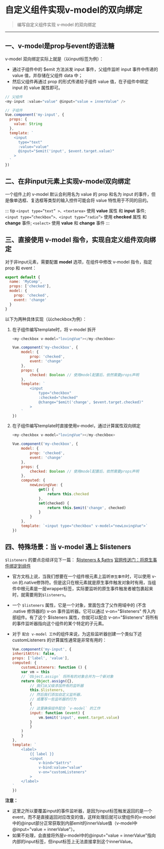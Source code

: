 # 自定义组件实现v-model的双向绑定

> 编写自定义组件实现 v-model 的双向绑定

----
## 一、v-model是prop与event的语法糖

v-model 双向绑定实际上就是（以input标签为例）：
- 通过子组件中的 $emit 方法派发 input 事件，父组件监听 input 事件中传递的 value 值，并存储在父组件 data 中；
- 然后父组件再通过 prop 的形式传递给子组件 value 值，在子组件中绑定 input 的 value 属性即可。
```js
// 父组件
<my-input :value="value" @input="value = innerValue" />

// 子组件
Vue.component('my-input', {
  props: {
    value: String
  },
  template: `
    <input
      type="text"
      :value="value"
      @input="$emit('input', $event.target.value)"
    >
  `
})

```

## 二、在非input元素上实现v-model双向绑定
一个组件上的 v-model 默认会利用名为 value 的 prop 和名为 input 的事件，但是像单选框、复选框等类型的输入控件可能会将 value 特性用于不同的目的。

::: tip
```<input type=”text” >、<textarea>``` 使用 **value** 属性 和 **input** 事件;
```<input type=”checkbox”>、<input type=”radio”>``` 使用 **checked** 属性 和 **change** 事件;
```<select>``` 使用 **value** 和 **change** 事件
:::

## 三、直接使用 v-model 指令，实现自定义组件双向绑定

对于非input元素，需要配置 **model** 选项，在组件中修改 v-model 指令，指定 prop 和 event：

```js
export default {
  name: 'MyComp',
  props: ['checked'],
  model: {
    prop: 'checked',
    event: 'change'
  }
}
```

以下为两种具体实现（以checkbox为例）：

1. 在子组件编写template时，将 v-model 拆开
    ```js
    <my-checkbox v-model="lovingVue"></my-checkbox>

    Vue.component('my-checkbox', {
        model: {
            prop: 'checked',
            event: 'change'
        },
        props: {
            checked: Boolean // 使用model配置后，依然需要props声明
        },
        template: `
            <input
                type="checkbox"
                :checked="checked"
                @change="$emit('change', $event.target.checked)"
            >
        `
    })
    ```

2. 在子组件编写template时直接使用v-model，通过计算属性双向绑定
    ```js
    <my-checkbox v-model="lovingVue"></my-checkbox>

    Vue.component('my-checkbox', {
        model: {
            prop: 'checked',
            event: 'change'
        },
        props: {
            checked: Boolean // 使用model配置后，依然需要props声明
        },
        computed: {
            newLovingVue: {
                get() {
                    return this.checked
                },
                set(checked) {
                    return this.$emit('change', checked)
                }
            }
        },
        template: `<input type="checkbox" v-model="newLovingVue">`
    })
    ```

## 四、特殊场景：当 v-model 遇上 $listeners

```$listeners``` 的要点总结详见下一篇： [$listeners & $attrs](./listeners-and-attrs.md)
[官网传送门：将原生事件绑定到组件](https://cn.vuejs.org/v2/guide/components-custom-events.html#%E5%B0%86%E5%8E%9F%E7%94%9F%E4%BA%8B%E4%BB%B6%E7%BB%91%E5%AE%9A%E5%88%B0%E7%BB%84%E4%BB%B6)

- 官方文档上说，当我们想要在一个组件根元素上监听`原生事件`时，可以使用 v-on 的.native修饰符。但是这只在根元素就是原生事件触发对象时有用，当组件中根元素是一层wrapper标签，实际要监听的原生事件触发者被包裹起来时，就需要用到`$listeners`。

- 一个 `$listeners` 属性，它是一个对象，里面包含了父作用域中的 (不含 .native 修饰器的) v-on 事件监听器。它可以通过 v-on="$listeners" 传入内部组件。有了这个 $listeners 属性，你就可以配合 v-on="$listeners" 将所有的事件监听器指向这个组件的某个特定的子元素。

- 对于 `配合 v-model 工作`的组件来说，为这些监听器创建一个类似下述 customListeners 的计算属性通常是非常有用的：
    ```js
    Vue.component('my-input', {
    inheritAttrs: false,
    props: ['label', 'value'],
    computed: {
        customListeners: function () {
        var vm = this
        // `Object.assign` 将所有的对象合并为一个新对象
        return Object.assign({},
            // 我们从父级添加所有的监听器
            this.$listeners,
            // 然后我们添加自定义监听器，
            // 或覆写一些监听器的行为
            {
            // 这里确保组件配合 `v-model` 的工作
            input: function (event) {
                vm.$emit('input', event.target.value)
            }
            }
        )
        }
    },
    template: `
        <label>
            {{ label }}
            <input
                v-bind="$attrs"
                v-bind:value="value"
                v-on="customListeners"
            >
        </label>
    `
    })
    ```
**注意：**
- 这里之所以要覆盖input的事件监听器，是因为input标签触发返回的是一个event，而不是直接返回对应改变的值，这样处理后就可以使组件的v-model中的@input部分正常获取到内部emit的innerValue值（v-model中@input="value = innerValue"）。
- 如果不处理，会直接将外层v-model中的@input="value = innerValue"指向内部的input标签，但input标签上无法直接拿到这个innerValue。
